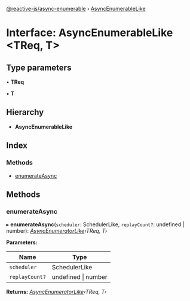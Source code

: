 [@reactive-js/async-enumerable](../README.md) › [AsyncEnumerableLike](asyncenumerablelike.md)

# Interface: AsyncEnumerableLike <**TReq, T**>

## Type parameters

▪ **TReq**

▪ **T**

## Hierarchy

* **AsyncEnumerableLike**

## Index

### Methods

* [enumerateAsync](asyncenumerablelike.md#enumerateasync)

## Methods

###  enumerateAsync

▸ **enumerateAsync**(`scheduler`: SchedulerLike, `replayCount?`: undefined | number): *[AsyncEnumeratorLike](asyncenumeratorlike.md)‹TReq, T›*

**Parameters:**

Name | Type |
------ | ------ |
`scheduler` | SchedulerLike |
`replayCount?` | undefined &#124; number |

**Returns:** *[AsyncEnumeratorLike](asyncenumeratorlike.md)‹TReq, T›*
